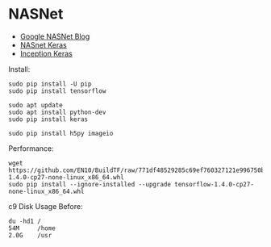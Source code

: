 # NASNet

* [Google NASNet Blog](https://research.googleblog.com/2017/11/automl-for-large-scale-image.html)
* [NASnet Keras](https://github.com/johannesu/NASNet-keras)
* [Inception Keras](https://github.com/EN10/KerasInception)

Install:

    sudo pip install -U pip
    sudo pip install tensorflow
    
    sudo apt update 
    sudo apt install python-dev 
    sudo pip install keras
    
    sudo pip install h5py imageio 

Performance:

    wget https://github.com/EN10/BuildTF/raw/771df48529285c69ef760327121e996750b3916e/tensorflow-1.4.0-cp27-none-linux_x86_64.whl    
    sudo pip install --ignore-installed --upgrade tensorflow-1.4.0-cp27-none-linux_x86_64.whl
    
c9 Disk Usage Before:

    du -hd1 /
    54M     /home
    2.0G	/usr
